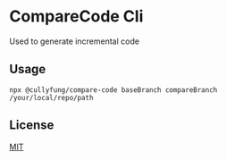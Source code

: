 # CompareCode Cli
Used to generate incremental code

##  Usage

```shell
npx @cullyfung/compare-code baseBranch compareBranch /your/local/repo/path
```

## License

[MIT](./LICENSE)